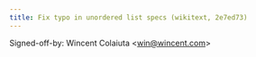```yaml
---
title: Fix typo in unordered list specs (wikitext, 2e7ed73)
---
```


Signed-off-by: Wincent Colaiuta &lt;win@wincent.com&gt;
